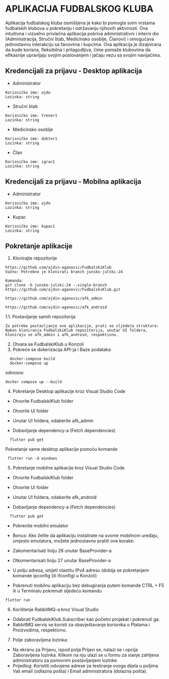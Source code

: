 # APLIKACIJA FUDBALSKOG KLUBA
Aplikacija fudbalskog kluba osmišljena je kako bi pomogla svim vrstama fudbalskih klubova u pokretanju i održavanju njihovih aktivnosti. Ova intuitivna i vizuelno privlačna aplikacija pokriva administrativni i interni dio (Administracija, Stručni štab, Medicinsko osoblje, Članovi) i omogućava jednostavnu interakciju sa fanovima i kupcima. Ova aplikacija je dizajnirana da bude korisna, fleksibilna i prilagodljiva, čime pomaže klubovima da efikasnije upravljaju svojim poslovanjem i jačaju vezu sa svojim navijačima.

## Kredencijali za prijavu - Desktop aplikacija
- Administrator
```
Korisničko ime: ajdo
Lozinka: string
```
- Stručni štab
```
Korisničko ime: trener1
Lozinka: string
```
- Medicinsko osoblje
```
Korisničko ime: doktor1
Lozinka: string
```
- Član
```
Korisničko ime: igrac1
Lozinka: string
```
## Kredencijali za prijavu - Mobilna aplikacija
- Administrator
```
Korisničko ime: ajdo
Lozinka: string
```
- Kupac
```
Korisničko ime: kupac1
Lozinka: string
```

## Pokretanje aplikacije
1.  Klonirajte repozitorije
```
https://github.com/ajdin-aganovic/FudbalskiKlub
Važno: Potrebno je klonirati branch junsko-julski-24
```
```
Komanda:
git clone -b junsko-julski-24 --single-branch https://github.com/ajdin-aganovic/FudbalskiKlub.git
```
```
https://github.com/ajdin-aganovic/afk_admin
```
```
https://github.com/ajdin-aganovic/afk_android
```
1.1. Postavljanje samih repozitorija
```
Za potrebe postavljanje ove aplikacije, prati se sljedeća struktura:
Nakon kloniranja FudbalskiKlub repozitorija, unutar UI foldera, kloniraju se afk_admin i afk_android, respektivno.
```
2. Otvara se FudbalskiKlub u Konzoli
3. Pokreće se dokerizacija API-ja i Baze podataka
```
  docker-compose build
  docker-compose up
```
odnosno
```
docker compose up --build
```
4. Pokretanje Desktop aplikacije kroz Visual Studio Code

- Otvorite FudbalskiKlub folder

- Otvorite UI folder

- Unutar UI foldera, odaberite afk_admin

- Dobavljanje dependency-a (Fetch dependencies)
```
  flutter pub get
```
 Pokretanje same desktop aplikacije pomoću komande 
```
 flutter run -d windows
```
 
5. Pokretanje mobilne aplikacije kroz Visual Studio Code

- Otvorite FudbalskiKlub folder

- Otvorite UI folder
  
- Unutar UI foldera, odaberite afk_android
 
- Dobavljanje dependency-a (Fetch dependencies)
```
  flutter pub get
```
- Pokrenite mobilni emulator
- Bonus: Ako želite da aplikaciju instalirate na svome mobilnom uređaju, umjesto emulatora, možete jednostavno pratiti ove korake:
-  Zakomentarisati liniju 26 unutar BaseProvider-a
-  Otkomentarisati liniju 27 unutar BaseProvider-a
-  U polju adresa, unijeti vlastitu IPv4 adresu (dobija se pokretanjem komande ipconfig (ili ifconfig) u Konzoli)

- Pokrenuti mobilnu aplikaciju bez debugiranja putem komande CTRL + F5 ili u Terminalu pokrenuti sljedeću komandu
```
flutter run
```

6. Korištenje RabbitMQ-a kroz Visual Studio
- Odabrati FudbalskiKlub.Subscriber kao početni projekat i pokrenuti ga.
- RabbitMQ servis se koristi za obavještavanje korisnika o Platama i Proizvodima, respektivno.

7. Polje zaboravljena lozinka:
- Na ekranu za Prijavu, ispod polja Prijavi se, nalazi se i opcija Zaboravljena lozinka. Klikom na nju ulazi se u formu za slanje zahtjeva administratoru za ponovnim postavljanjem lozinke.
- Prijedlog: Koristiti odvojene adrese za testiranje ovoga dijela u poljima Vaš email (odlazna pošta) i Email administratora (dolazna pošta).
